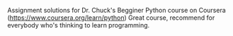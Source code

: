 Assignment solutions for Dr. Chuck's Begginer Python course on Coursera (https://www.coursera.org/learn/python)
Great course, recommend for everybody who's thinking to learn programming.

